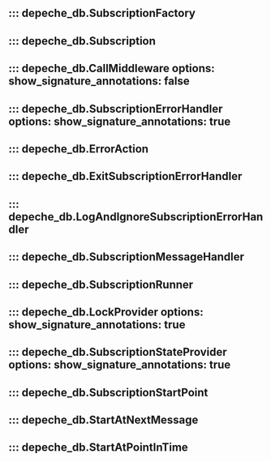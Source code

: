 ::: depeche_db.SubscriptionFactory
---
::: depeche_db.Subscription
---
::: depeche_db.CallMiddleware
    options:
      show_signature_annotations: false
---
::: depeche_db.SubscriptionErrorHandler
    options:
      show_signature_annotations: true
---
::: depeche_db.ErrorAction
---
::: depeche_db.ExitSubscriptionErrorHandler
---
::: depeche_db.LogAndIgnoreSubscriptionErrorHandler
---
::: depeche_db.SubscriptionMessageHandler
---
::: depeche_db.SubscriptionRunner
---
::: depeche_db.LockProvider
    options:
      show_signature_annotations: true
---
::: depeche_db.SubscriptionStateProvider
    options:
      show_signature_annotations: true
---
::: depeche_db.SubscriptionStartPoint
---
::: depeche_db.StartAtNextMessage
---
::: depeche_db.StartAtPointInTime
---
